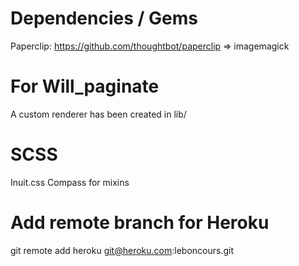 # Dependencies / Gems

Paperclip: https://github.com/thoughtbot/paperclip
=> imagemagick

# For Will_paginate
A custom renderer has been created in lib/

# SCSS
Inuit.css
Compass for mixins

# Add remote branch for Heroku
git remote add heroku git@heroku.com:leboncours.git
